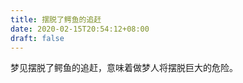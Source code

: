 ```yaml
---
title: 摆脱了鳄鱼的追赶
date: 2020-02-15T20:54:12+08:00
draft: false
---
```


梦见摆脱了鳄鱼的追赶，意味着做梦人将摆脱巨大的危险。<br>
